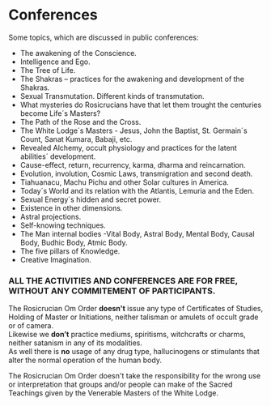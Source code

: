# Conferences

Some topics, which are discussed in public conferences:

* The awakening of the Conscience.
* Intelligence and Ego.
* The Tree of Life.
* The Shakras – practices for the awakening and development of the Shakras.
* Sexual Transmutation. Different kinds of transmutation.
* What mysteries do Rosicrucians have that let them trought the centuries become Life´s Masters?
* The Path of the Rose and the Cross.
* The White Lodge´s Masters - Jesus, John the Baptist, St. Germain´s Count, Sanat Kumara, Babaji, etc.
* Revealed Alchemy, occult physiology and practices for the latent abilities´ development.
* Cause-effect, return, recurrency, karma, dharma and  reincarnation. 
* Evolution, involution, Cosmic Laws, transmigration and second death. 
* Tiahuanacu, Machu Pichu and other Solar cultures in America.
* Today´s World and its relation with the Atlantis, Lemuria and the Eden.
* Sexual Energy´s hidden and secret power.
* Existence in other dimensions.
* Astral projections.
* Self-knowing techniques.
* The Man internal bodies -Vital Body, Astral Body, Mental Body, Causal Body, Budhic Body, Atmic Body.
* The five pillars of Knowledge.
* Creative Imagination.
  
### ALL THE ACTIVITIES AND CONFERENCES ARE FOR FREE,  WITHOUT ANY COMMITEMENT OF PARTICIPANTS.
  
The Rosicrucian Om Order **doesn't** issue any type of Certificates of Studies, Holding of Master or Initiations, neither talisman or amulets of occult grade or of camera.  
Likewise we **don’t** practice mediums, spiritisms, witchcrafts or charms, neither satanism in any of its modalities.  
As well there is **no** usage of any drug type, hallucinogens or stimulants that alter the normal operation of the human body.  
  
The Rosicrucian Om Order doesn't take the responsibility for the wrong use or interpretation that groups and/or people can make of the Sacred Teachings given by the Venerable Masters of the White Lodge.
